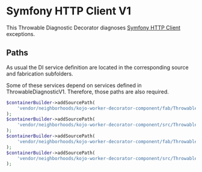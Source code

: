 # Symfony HTTP Client V1
This Throwable Diagnostic Decorator diagnoses [Symfony HTTP Client](https://github.com/symfony/http-client) exceptions.

## Paths
As usual the DI service definition are located in the corresponding source and fabrication subfolders.

Some of these services depend on services defined in ThrowableDiagnosticV1. Therefore, those paths are also required.
```php
$containerBuilder->addSourcePath(
    'vendor/neighborhoods/kojo-worker-decorator-component/fab/ThrowableDiagnosticV1'
);
$containerBuilder->addSourcePath(
    'vendor/neighborhoods/kojo-worker-decorator-component/src/ThrowableDiagnosticV1'
);
$containerBuilder->addSourcePath(
    'vendor/neighborhoods/kojo-worker-decorator-component/fab/ThrowableDiagnosticV1Decorators/SymfonyHttpClientV1'
);
$containerBuilder->addSourcePath(
    'vendor/neighborhoods/kojo-worker-decorator-component/src/ThrowableDiagnosticV1Decorators/SymfonyHttpClientV1'
);
```
